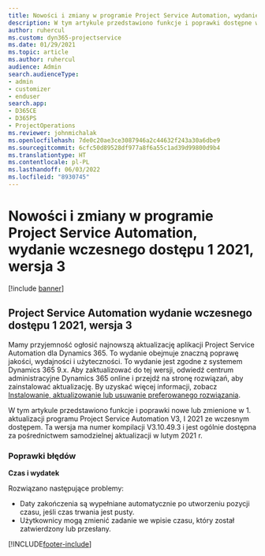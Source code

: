 ```yaml
---
title: Nowości i zmiany w programie Project Service Automation, wydanie wczesnego dostępu 1 2021, wersja 3
description: W tym artykule przedstawiono funkcje i poprawki dostępne w 1. aktualizacji programu Project Service Automation I 2021, V3 ze wczesnym dostępem.
author: ruhercul
ms.custom: dyn365-projectservice
ms.date: 01/29/2021
ms.topic: article
ms.author: ruhercul
audience: Admin
search.audienceType:
- admin
- customizer
- enduser
search.app:
- D365CE
- D365PS
- ProjectOperations
ms.reviewer: johnmichalak
ms.openlocfilehash: 7de0c20ae3ce3087946a2c44632f243a30a6dbe9
ms.sourcegitcommit: 6cfc50d89528df977a8f6a55c1ad39d99800d9b4
ms.translationtype: HT
ms.contentlocale: pl-PL
ms.lasthandoff: 06/03/2022
ms.locfileid: "8930745"
---
```

# <a name="whats-new-or-changed-in-project-service-automation-early-access-wave-1-2021-v3"></a>Nowości i zmiany w programie Project Service Automation, wydanie wczesnego dostępu 1 2021, wersja 3

[!include [banner](../includes/psa-now-project-operations.md)]

## <a name="project-service-automation-early-access-wave-1-2021-v3"></a>Project Service Automation wydanie wczesnego dostępu 1 2021, wersja 3

Mamy przyjemność ogłosić najnowszą aktualizację aplikacji Project Service Automation dla Dynamics 365. To wydanie obejmuje znaczną poprawę jakości, wydajności i użyteczności. To wydanie jest zgodne z systemem Dynamics 365 9.x. Aby zaktualizować do tej wersji, odwiedź centrum administracyjne Dynamics 365 online i przejdź na stronę rozwiązań, aby zainstalować aktualizację. By uzyskać więcej informacji, zobacz [Instalowanie, aktualizowanie lub usuwanie preferowanego rozwiązania](/power-platform/admin/install-remove-preferred-solution).

W tym artykule przedstawiono funkcje i poprawki nowe lub zmienione w 1. aktualizacji programu Project Service Automation V3, I 2021 ze wczesnym dostępem. Ta wersja ma numer kompilacji V3.10.49.3 i jest ogólnie dostępna za pośrednictwem samodzielnej aktualizacji w lutym 2021 r.


### <a name="bug-fixes"></a>Poprawki błędów

**Czas i wydatek**

Rozwiązano następujące problemy:

- Daty zakończenia są wypełniane automatycznie po utworzeniu pozycji czasu, jeśli czas trwania jest pusty.
- Użytkownicy mogą zmienić zadanie we wpisie czasu, który został zatwierdzony lub przesłany.


[!INCLUDE[footer-include](../includes/footer-banner.md)]
